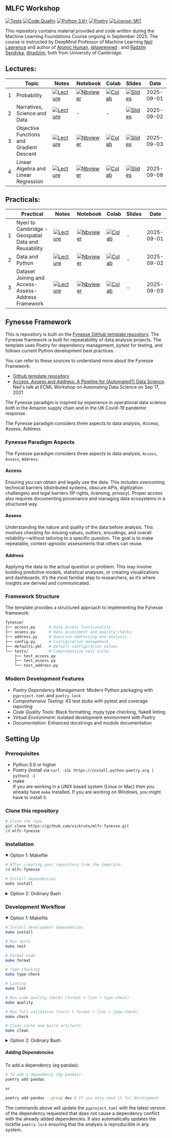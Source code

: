 ## MLFC Workshop

[![Tests](https://github.com/vickruto/mlfc-fynesse/workflows/Test/badge.svg)](https://github.com/vickruto/mlfc-fynesse/actions/workflows/test.yml)
[![Code Quality](https://github.com/vickruto/mlfc-fynesse/workflows/Code%20Quality/badge.svg)](https://github.com/vickruto/mlfc-fynesse/actions/workflows/code-quality.yml)
[![Python 3.9+](https://img.shields.io/badge/python-3.9+-blue.svg)](https://www.python.org/downloads/)
[![Poetry](https://img.shields.io/badge/poetry-1.0+-blue.svg)](https://python-poetry.org/)
[![License: MIT](https://img.shields.io/badge/License-MIT-yellow.svg)](https://opensource.org/licenses/MIT)


This repository contains material provided and code written during the Machine Learning Foundations Course ongoing in September 2025. 
The course is instructed by DeepMind Professor of Machine Learning [Neil Lawrence](https://www.cst.cam.ac.uk/people/ndl21) and author of [Atomic Human](https://www.cst.cam.ac.uk/news/atomic-human-understanding-ourselves-age-ai), [@lawrenned](https://github.com/lawrennd/) ; and [Radzim Sendyka](https://science.ai.cam.ac.uk/team/radzim-sendyka), [@radzim](https://github.com/radzim), both from University of Cambridge. 

## Lectures:

|   | Topic | Notes | Notebook | Colab | Slides | Date |
|---|-------|-------|---------|-------|--------|------|
| 1 | Probability | [![Lecture](https://img.shields.io/badge/Lecture-blue?logo=read-the-docs&logoColor=white)](https://mlatcl.github.io/mlfc/lectures/01-01-probability.html "View lecture notes") | [![Nbviewer](https://img.shields.io/badge/Nbviewer-white?logo=jupyter&logoColor=F37626&labelColor=FFFFFF&style=flat-square)](https://nbviewer.jupyter.org/github/mlatcl/mlfc/blob/gh-pages/_notebooks/01-01-probability.ipynb "Open this notebook in Nbviewer") | [![Colab](https://colab.research.google.com/assets/colab-badge.svg)](https://colab.research.google.com/github/mlatcl/mlfc/blob/gh-pages/_notebooks/01-01-probability.ipynb "Open this notebook in Colab") | [![Slides](https://img.shields.io/badge/Slides-blue?logo=google-chrome)](https://mlatcl.github.io/mlfc/slides/01-01-probability.slides.html "View slides") | 2025-09-01 |
| 2 | Narratives, Science and Data | [![Lecture](https://img.shields.io/badge/Lecture-blue?logo=read-the-docs&logoColor=white)](https://mlatcl.github.io/mlfc/lectures/01-02-data-science-intro.html "View lecture notes") | - | - | [![Slides](https://img.shields.io/badge/Slides-blue?logo=google-chrome)](https://mlatcl.github.io/mlfc/slides/01-02-data-science-intro.slides.html "View slides") | 2025-09-02 |
| 3 | Objective Functions and Gradient Descent | [![Lecture](https://img.shields.io/badge/Lecture-blue?logo=read-the-docs&logoColor=white)](https://mlatcl.github.io/mlfc/lectures/01-03-objective-functions-and-gradient-descent.html "View lecture notes") | [![Nbviewer](https://img.shields.io/badge/Nbviewer-white?logo=jupyter&logoColor=F37626&labelColor=FFFFFF&style=flat-square)](https://nbviewer.jupyter.org/github/mlatcl/mlfc/blob/gh-pages/_notebooks/01-03-objective-functions-and-gradient-descent.ipynb "Open this notebook in Nbviewer") | [![Colab](https://colab.research.google.com/assets/colab-badge.svg)](https://colab.research.google.com/github/mlatcl/mlfc/blob/gh-pages/_notebooks/01-03-objective-functions-and-gradient-descent.ipynb "Open this notebook in Colab") | [![Slides](https://img.shields.io/badge/Slides-blue?logo=google-chrome)](https://mlatcl.github.io/mlfc/slides/01-03-objective-functions-and-gradient-descent.slides.html "View slides") | 2025-09-03 |
| 4 | Linear Algebra and Linear Regression | [![Lecture](https://img.shields.io/badge/Lecture-blue?logo=read-the-docs&logoColor=white)](https://mlatcl.github.io/mlfc/lectures/02-01-linear-algebra.html "View lecture notes") | [![Nbviewer](https://img.shields.io/badge/Nbviewer-white?logo=jupyter&logoColor=F37626&labelColor=FFFFFF&style=flat-square)](https://nbviewer.jupyter.org/github/mlatcl/mlfc/blob/gh-pages/_notebooks/02-01-linear-algebra.ipynb "Open this notebook in Nbviewer") | [![Colab](https://colab.research.google.com/assets/colab-badge.svg)](https://colab.research.google.com/github/mlatcl/mlfc/blob/gh-pages/_notebooks/02-01-linear-algebra.ipynb "Open this notebook in Colab") | [![Slides](https://img.shields.io/badge/Slides-blue?logo=google-chrome)](https://mlatcl.github.io/mlfc/slides/02-01-linear-algebra.slides.html "View slides") | 2025-09-08 |


## Practicals: 

|   | Practical | Notes | Notebook | Colab | Slides | Date |
|---|-----------|-------|---------|-------|--------|------|
| 1 | Nyeri to Cambridge - Geospatial Data and Reusability | [![Lecture](https://img.shields.io/badge/Lecture-blue?logo=read-the-docs&logoColor=white)](https://mlatcl.github.io/mlfc/practicals/01-geospatial-practical.html "View practical notes") | [![Nbviewer](https://img.shields.io/badge/Nbviewer-white?logo=jupyter&logoColor=F37626&labelColor=FFFFFF&style=flat-square)](https://nbviewer.jupyter.org/github/mlatcl/mlfc/blob/gh-pages/_notebooks/01-geospatial-practical.ipynb "Open this notebook in Nbviewer") | [![Colab](https://colab.research.google.com/assets/colab-badge.svg)](https://colab.research.google.com/github/mlatcl/mlfc/blob/gh-pages/_notebooks/01-geospatial-practical.ipynb "Open this notebook in Colab") | - | 2025-09-01 |
| 2 | Data and Python | [![Lecture](https://img.shields.io/badge/Lecture-blue?logo=read-the-docs&logoColor=white)](https://mlatcl.github.io/mlfc/practicals/02-pandas-practical.html "View practical notes") | [![Nbviewer](https://img.shields.io/badge/Nbviewer-white?logo=jupyter&logoColor=F37626&labelColor=FFFFFF&style=flat-square)](https://nbviewer.jupyter.org/github/mlatcl/mlfc/blob/gh-pages/_notebooks/02-pandas-practical.ipynb "Open this notebook in Nbviewer") | [![Colab](https://colab.research.google.com/assets/colab-badge.svg)](https://colab.research.google.com/github/mlatcl/mlfc/blob/gh-pages/_notebooks/02-pandas-practical.ipynb "Open this notebook in Colab") | - | 2025-09-02 |
| 3 | Dataset Joining and Access-Assess-Address Framework | [![Lecture](https://img.shields.io/badge/Lecture-blue?logo=read-the-docs&logoColor=white)](https://mlatcl.github.io/mlfc/practicals/03-dataset-joining-practical.html "View practical notes") | [![Nbviewer](https://img.shields.io/badge/Nbviewer-white?logo=jupyter&logoColor=F37626&labelColor=FFFFFF&style=flat-square)](https://nbviewer.jupyter.org/github/mlatcl/mlfc/blob/gh-pages/_notebooks/03-dataset-joining-practical.ipynb "Open this notebook in Nbviewer") | [![Colab](https://colab.research.google.com/assets/colab-badge.svg)](https://colab.research.google.com/github/mlatcl/mlfc/blob/gh-pages/_notebooks/03-dataset-joining-practical.ipynb "Open this notebook in Colab") | - | 2025-09-03 |


## Fynesse Framework
This is repository is built on the [Fynesse GitHub template repository](https://github.com/lawrennd/fynesse_template). The Fynesse framework is built for repeatabilitiy of data analysis projects. The template uses Poetry for dependency management, pytest for testing, and follows current Python development best practices.

You can refer to these sources to understand more about the Fynesse Framework:
 - [Github template repository](https://github.com/lawrennd/fynesse_template)
 - [Access, Assess and Address: A Pipeline for (Automated?) Data Science](https://inverseprobability.com/talks/notes/access-assess-address-a-pipeline-for-automated-data-science.html). Neil's talk at ECML Workshop on Automating Data Science on Sep 17, 2021 

The Fynesse paradigm is inspired by experience in operational data science both in the Amazon supply chain and in the UK Covid-19 pandemic response.

The Fynesse paradigm considers three aspects to data analysis, Access, Assess, Address.


### Fynesse Paradigm Aspects
The Fynesse paradigm considers three aspects to data analysis, `Access`, `Assess`, `Address`.

#### Access
Ensuring you can obtain and legally use the data. This includes overcoming technical barriers (distributed systems, obscure APIs, digitization challenges) and legal barriers (IP rights, licensing, privacy). Proper access also requires documenting provenance and managing data ecosystems in a structured way.


#### Assess
Understanding the nature and quality of the data before analysis. This involves checking for missing values, outliers, encodings, and overall reliability—without tailoring to a specific question. The goal is to make repeatable, context-agnostic assessments that others can reuse.


#### Address
Applying the data to the actual question or problem. This may involve building predictive models, statistical analyses, or creating visualizations and dashboards. It’s the most familiar step to researchers, as it’s where insights are derived and communicated.


### Framework Structure

The template provides a structured approach to implementing the Fynesse framework:

```bash
fynesse/
├── access.py      # Data access functionality
├── assess.py      # Data assessment and quality checks
├── address.py     # Question addressing and analysis
├── config.py      # Configuration management
├── defaults.yml   # Default configuration values
└── tests/         # Comprehensive test suite
    ├── test_access.py
    ├── test_assess.py
    └── test_address.py
```


### Modern Development Features

- *Poetry Dependency Management*: Modern Python packaging with `pyproject.toml` and `poetry.lock`
- *Comprehensive Testing*: 43 test stubs with pytest and coverage reporting
- *Code Quality Tools*: Black formatting, mypy type checking, flake8 linting
- *Virtual Environment*: Isolated development environment with Poetry
- *Documentation*: Enhanced docstrings and module documentation 


## Setting Up

### Prerequisites
- Python 3.9 or higher
- Poetry (install via `curl -sSL https://install.python-poetry.org | python3 -`)
- make  
If you are working in a UNIX based system (Linux or Mac) then you already have `make` installed. If you are working on Windows, you might have to install it. 

### Clone this repository

```bash
# Clone the repo
git clone https://github.com/vickruto/mlfc-fynesse.git
cd mlfc-fynesse

```


### Installation

<details open>
<summary>Option 1: Makefile</summary>

```bash
# After creating your repository from the template:
cd mlfc-fynesse

# Install dependencies
make install
```

</details> 


<details> 
<summary>Option 2: Ordinary Bash</summary>

```bash
# After creating your repository from the template:
cd mlfc-fynesse

# Install dependencies with Poetry
poetry install

# Activate the virtual environment
poetry shell

# Run tests to verify installation
poetry run pytest
```

</details>


### Development Workflow

<details open>
<summary>Option 1: Makefile</summary>

```bash
# Install development dependencies
make install

# Run tests
make test

# Format code
make format

# Type checking
make type-check

# Linting
make lint

# Run code quality checks (format + lint + type-check)
make quality

# Run full validation (tests + format + lint + type-check)
make check

# Clean cache and build artifacts
make clean
```
</details>

<details>
<summary>Option 2: Ordinary Bash</summary>

```bash
# Install development dependencies
poetry install --with dev

# Run tests
poetry run pytest

# Format code
poetry run black fynesse/

# Type checking
poetry run mypy fynesse/

# Linting
poetry run flake8 fynesse/
```
</details>


##### Adding Dependencies
To add a dependency (eg pandas):

```bash
# To add a dependency (eg pandas):
poetry add pandas

or 

poetry add pandas --group dev # If you only need it for development
```

The commands above will update the `pyproject.toml` with the latest version of the dependency requested that does not cause a dependency conflict with the already added dependencies. It also automatically updates the lockfile `poetry.lock` ensuring that the analysis is reproducible in any system. 
